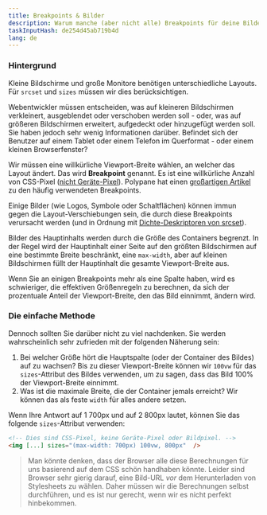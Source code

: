 ```yaml
---
title: Breakpoints & Bilder
description: Warum manche (aber nicht alle) Breakpoints für deine Bilder wichtig sind.
taskInputHash: de254d45ab719b4d
lang: de
---
```

### Hintergrund

Kleine Bildschirme und große Monitore benötigen unterschiedliche Layouts. Für `srcset` und `sizes` müssen wir dies berücksichtigen.

Webentwickler müssen entscheiden, was auf kleineren Bildschirmen verkleinert, ausgeblendet oder verschoben werden soll - oder, was auf größeren Bildschirmen erweitert, aufgedeckt oder hinzugefügt werden soll. Sie haben jedoch sehr wenig Informationen darüber. Befindet sich der Benutzer auf einem Tablet oder einem Telefon im Querformat - oder einem kleinen Browserfenster?

Wir müssen eine willkürliche Viewport-Breite wählen, an welcher das Layout ändert. Das wird **Breakpoint** genannt. Es ist eine willkürliche Anzahl von CSS-Pixel ([nicht Geräte-Pixel](/de/pixels-not-pixels)). Polypane hat einen [großartigen Artikel](https://polypane.app/blog/the-breakpoints-we-tested-in-2021-and-the-ones-to-test-in-2022/#the-breakpoints-to-develop-on-in-2023) zu den häufig verwendeten Breakpoints.

Einige Bilder (wie Logos, Symbole oder Schaltflächen) können immun gegen die Layout-Verschiebungen sein, die durch diese Breakpoints verursacht werden (und in Ordnung mit [Dichte-Deskriptoren von srcset](/de/density-descriptors)).

Bilder des Hauptinhalts werden durch die Größe des Containers begrenzt. In der Regel wird der Hauptinhalt einer Seite auf den größten Bildschirmen auf eine bestimmte Breite beschränkt, eine `max-width`, aber auf kleinen Bildschirmen füllt der Hauptinhalt die gesamte Viewport-Breite aus.

Wenn Sie an einigen Breakpoints mehr als eine Spalte haben, wird es schwieriger, die effektiven Größenregeln zu berechnen, da sich der prozentuale Anteil der Viewport-Breite, den das Bild einnimmt, ändern wird.

### Die einfache Methode

Dennoch sollten Sie darüber nicht zu viel nachdenken. Sie werden wahrscheinlich sehr zufrieden mit der folgenden Näherung sein:

1. Bei welcher Größe hört die Hauptspalte (oder der Container des Bildes) auf zu wachsen? Bis zu dieser Viewport-Breite können wir `100vw` für das `sizes`-Attribut des Bildes verwenden, um zu sagen, dass das Bild 100% der Viewport-Breite einnimmt.
2. Was ist die maximale Breite, die der Container jemals erreicht? Wir können das als feste `width` für alles andere setzen.

Wenn Ihre Antwort auf 1 700px und auf 2 800px lautet, können Sie das folgende `sizes`-Attribut verwenden:

```html
<!-- Dies sind CSS-Pixel, keine Geräte-Pixel oder Bildpixel. -->
<img [...] sizes="(max-width: 700px) 100vw, 800px"  />
```

> Man könnte denken, dass der Browser alle diese Berechnungen für uns basierend auf dem CSS schön handhaben könnte. Leider sind Browser sehr gierig darauf, eine Bild-URL *vor* dem Herunterladen von Stylesheets zu wählen. Daher müssen wir die Berechnungen selbst durchführen, und es ist nur gerecht, wenn wir es nicht perfekt hinbekommen.
